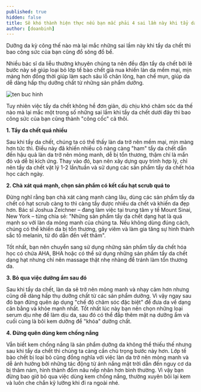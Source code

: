 ```yaml
---
published: true
hidden: false
title: Sẽ khó thành hiện thực nếu bạn mắc phải 4 sai lầm này khi tẩy da chết
author: [doanbinh] 
---
```



Dưỡng da kỳ công thế nào mà lại mắc những sai lầm này khi tẩy da chết thì bao công sức của bạn cũng đổ sông đổ bể.

Nhiều bác sĩ da liễu thường khuyên chúng ta nên đều đặn tẩy da chết bởi lẽ bước này sẽ giúp loại bỏ lớp tế bào chết già nua khiến làn da mềm mại, mịn màng hơn đồng thời giúp làm sạch sâu lỗ chân lông, hạn chế mụn, giúp da dễ dàng hấp thụ dưỡng chất từ những sản phẩm dưỡng. 

![ten buc hinh](https://api-app.ants.vn/cwl-res/4/43/05042019/1573c0e241abe43fce97ae7c727c9c7c/c125b0a423bf234bb20b2d6bdd72cc19.jpg "ten buc hinh")

Tuy nhiên việc tẩy da chết không hề đơn giản, dù chịu khó chăm sóc da thế nào mà lại mắc một trong số những sai lầm khi tẩy da chết dưới đây thì bao công sức của bạn cũng thành "công cốc" cả thôi.

**1. Tẩy da chết quá nhiều**

Sau khi tẩy da chết, chúng ta có thể thấy làn da trở nên mềm mại, mịn màng hơn tức thì. Điều này đã khiến nhiều cô nàng càng "ham" tẩy da chết dẫn đến hậu quả làn da trở nên mỏng manh, dễ bị tổn thương, thậm chí là mẩn đỏ và dễ bị kích ứng. Thay vào đó, bạn nên xây dựng quy trình hợp lý, chỉ nên tẩy da chết vật lý 1-2 lần/tuần và sử dụng các sản phẩm tẩy da chết hóa học cách ngày.

**2. Chà xát quá mạnh, chọn sản phẩm có kết cấu hạt scrub quá to**

Đừng nghĩ rằng bạn chà xát càng mạnh càng lâu, dùng các sản phẩm tẩy da chết có hạt scrub càng to thì càng tẩy được nhiều da chết và khiến da đẹp hơn. Bác sĩ Joshua Zeichner – đang làm việc tại trung tâm y tế Mount Sinai, New York – từng chia sẻ: "Những sản phẩm tẩy da chết dạng hạt là quá mạnh so với làn da mỏng manh của chúng ta. Nếu không dùng đúng cách, chúng có thể khiến da bị tổn thương, gây viêm và làm gia tăng sự hình thành sắc tố melanin, từ đó dẫn đến vết thâm".


Tốt nhất, bạn nên chuyển sang sử dụng những sản phẩm tẩy da chết hóa học có chứa AHA, BHA hoặc có thể sử dụng những sản phẩm tẩy da chết dạng hạt nhưng chỉ nên massage thật nhẹ nhàng để tránh làm tổn thương da.

**3. Bỏ qua việc dưỡng ẩm sau đó**

Sau khi tẩy da chết, làn da sẽ trở nên mỏng manh và nhạy cảm hơn nhưng cũng dễ dàng hấp thụ dưỡng chất từ các sản phẩm dưỡng. Vì vậy ngay sau đó bạn đừng quên áp dụng "chế độ chăm sóc đặc biệt" để đưa da về dạng cân bằng và khỏe mạnh nhất. Tốt nhất lúc này bạn nên chọn những loại serum dịu nhẹ để làm dịu da, sau đó có thể đắp thêm mặt nạ dưỡng ẩm và cuối cùng là bôi kem dưỡng để "khóa" dưỡng chất.

**4. Đừng quên dùng kem chống nắng**

Vẫn biết kem chống nắng là sản phẩm dưỡng da không thể thiếu thế nhưng sau khi tẩy da chết thì chúng ta càng cần chú trọng bước này hơn. Lớp tế bào chết bị loại bỏ cũng đồng nghĩa với việc làn da trở nên mỏng manh và dễ ảnh hưởng bởi những tác động từ ánh nắng mặt trời dẫn đến nguy cơ da bị thâm nám, hình thành đốm nâu nếp nhăn hơn bình thường. Vì vậy bạn đừng bao giờ bỏ qua việc dùng kem chống nắng, thường xuyên bôi lại kem và luôn che chắn kỹ lưỡng khi đi ra ngoài nhé.